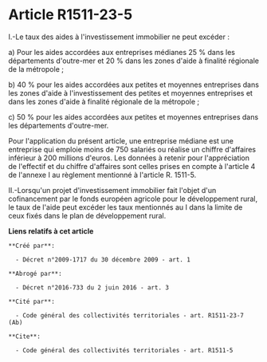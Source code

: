 # Article R1511-23-5

I.-Le taux des aides à l'investissement immobilier ne peut excéder : 

a) Pour les aides accordées aux entreprises médianes 25 % dans les départements d'outre-mer et 20 % dans les zones d'aide à
finalité régionale de la métropole ; 

b) 40 % pour les aides accordées aux petites et moyennes entreprises dans les zones d'aide à l'investissement des petites et
moyennes entreprises et dans les zones d'aide à finalité régionale de la métropole ; 

c) 50 % pour les aides accordées aux petites et moyennes entreprises dans les départements d'outre-mer. 

Pour l'application du présent article, une entreprise médiane est une entreprise qui emploie moins de 750 salariés ou réalise
un chiffre d'affaires inférieur à 200 millions d'euros. Les données à retenir pour l'appréciation de l'effectif et du chiffre
d'affaires sont celles prises en compte à l'article 4 de l'annexe I au règlement mentionné à l'article R. 1511-5.

II.-Lorsqu'un projet d'investissement immobilier fait l'objet d'un cofinancement par le fonds européen agricole pour le
développement rural, le taux de l'aide peut excéder les taux mentionnés au I dans la limite de ceux fixés dans le plan de
développement rural.

**Liens relatifs à cet article**

	**Créé par**:

	  - Décret n°2009-1717 du 30 décembre 2009 - art. 1

	**Abrogé par**:

	  - Décret n°2016-733 du 2 juin 2016 - art. 3

	**Cité par**:

	  - Code général des collectivités territoriales - art. R1511-23-7 (Ab)

	**Cite**:

	  - Code général des collectivités territoriales - art. R1511-5
